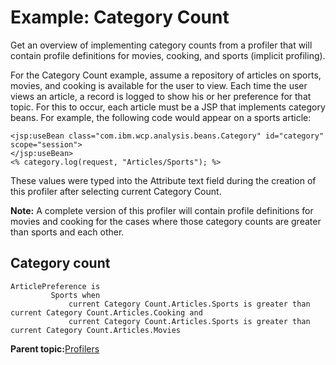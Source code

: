 # Example: Category Count

Get an overview of implementing category counts from a profiler that will contain profile definitions for movies, cooking, and sports \(implicit profiling\).

For the Category Count example, assume a repository of articles on sports, movies, and cooking is available for the user to view. Each time the user views an article, a record is logged to show his or her preference for that topic. For this to occur, each article must be a JSP that implements category beans. For example, the following code would appear on a sports article:

```
<jsp:useBean class="com.ibm.wcp.analysis.beans.Category" id="category" 
scope="session">
</jsp:useBean>
<% category.log(request, "Articles/Sports"); %>
```

These values were typed into the Attribute text field during the creation of this profiler after selecting current Category Count.

**Note:** A complete version of this profiler will contain profile definitions for movies and cooking for the cases where those category counts are greater than sports and each other.

## Category count

```
ArticlePreference is
  	     Sports when
  	         current Category Count.Articles.Sports is greater than current Category Count.Articles.Cooking and
  	         current Category Count.Articles.Sports is greater than current Category Count.Articles.Movies
```

**Parent topic:**[Profilers](../pzn/pzn_profilers.md)

